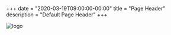 +++
date = "2020-03-19T09:00:00-00:00"
title = "Page Header"
description = "Default Page Header"
+++
<div class="logo"><img src="/images/Pivotal-OnLight.svg" alt="logo" /></div>
